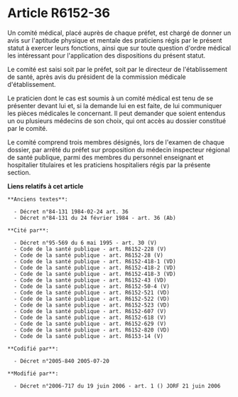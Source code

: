 # Article R6152-36

Un comité médical, placé auprès de chaque préfet, est chargé de donner un avis sur l'aptitude physique et mentale des
praticiens régis par le présent statut à exercer leurs fonctions, ainsi que sur toute question d'ordre médical les
intéressant pour l'application des dispositions du présent statut.

Le comité est saisi soit par le préfet, soit par le directeur de l'établissement de santé, après avis du président de la
commission médicale d'établissement.

Le praticien dont le cas est soumis à un comité médical est tenu de se présenter devant lui et, si la demande lui en est
faite, de lui communiquer les pièces médicales le concernant. Il peut demander que soient entendus un ou plusieurs médecins
de son choix, qui ont accès au dossier constitué par le comité.

Le comité comprend trois membres désignés, lors de l'examen de chaque dossier, par arrêté du préfet sur proposition du
médecin inspecteur régional de santé publique, parmi des membres du personnel enseignant et hospitalier titulaires et les
praticiens hospitaliers régis par la présente section.

**Liens relatifs à cet article**

	**Anciens textes**:

	  - Décret n°84-131 1984-02-24 art. 36
	  - Décret n°84-131 du 24 février 1984 - art. 36 (Ab)

	**Cité par**:

	  - Décret n°95-569 du 6 mai 1995 - art. 30 (V)
	  - Code de la santé publique - art. R6152-228 (V)
	  - Code de la santé publique - art. R6152-28 (V)
	  - Code de la santé publique - art. R6152-418-1 (VD)
	  - Code de la santé publique - art. R6152-418-2 (VD)
	  - Code de la santé publique - art. R6152-418-3 (VD)
	  - Code de la santé publique - art. R6152-43 (VD)
	  - Code de la santé publique - art. R6152-50-4 (V)
	  - Code de la santé publique - art. R6152-521 (VD)
	  - Code de la santé publique - art. R6152-522 (VD)
	  - Code de la santé publique - art. R6152-523 (VD)
	  - Code de la santé publique - art. R6152-607 (V)
	  - Code de la santé publique - art. R6152-618 (V)
	  - Code de la santé publique - art. R6152-629 (V)
	  - Code de la santé publique - art. R6152-820 (VD)
	  - Code de la santé publique - art. R6153-14 (V)

	**Codifié par**:

	  - Décret n°2005-840 2005-07-20

	**Modifié par**:

	  - Décret n°2006-717 du 19 juin 2006 - art. 1 () JORF 21 juin 2006
